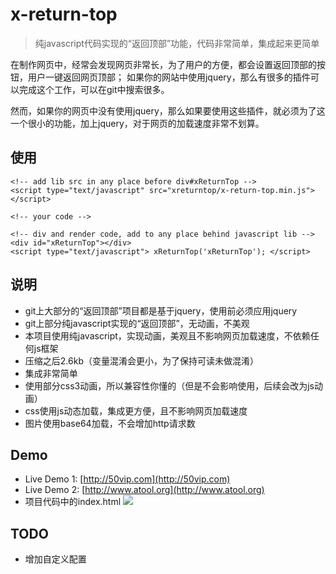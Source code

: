 
x-return-top
===============

> 纯javascript代码实现的“返回顶部”功能，代码非常简单，集成起来更简单

在制作网页中，经常会发现网页非常长，为了用户的方便，都会设置返回顶部的按钮，用户一键返回网页顶部；
如果你的网站中使用jquery，那么有很多的插件可以完成这个工作，可以在git中搜索很多。

然而，如果你的网页中没有使用jquery，那么如果要使用这些插件，就必须为了这一个很小的功能，加上jquery，对于网页的加载速度非常不划算。

## 使用 ##

    <!-- add lib src in any place before div#xReturnTop -->
	<script type="text/javascript" src="xreturntop/x-return-top.min.js"></script>

	<!-- your code -->

	<!-- div and render code, add to any place behind javascript lib -->
	<div id="xReturnTop"></div>
	<script type="text/javascript"> xReturnTop('xReturnTop'); </script>


## 说明 ##

- git上大部分的“返回顶部”项目都是基于jquery，使用前必须应用jquery
- git上部分纯javascript实现的“返回顶部”，无动画，不美观
- 本项目使用纯javascript，实现动画，美观且不影响网页加载速度，不依赖任何js框架
- 压缩之后2.6kb（变量混淆会更小，为了保持可读未做混淆）
- 集成非常简单
- 使用部分css3动画，所以兼容性你懂的（但是不会影响使用，后续会改为js动画）
- css使用js动态加载，集成更方便，且不影响网页加载速度
- 图片使用base64加载，不会增加http请求数

## Demo ##

 - Live Demo 1: [http://50vip.com](http://50vip.com)
 - Live Demo 2: [http://www.atool.org](http://www.atool.org)
 - 项目代码中的index.html
![](https://raw.githubusercontent.com/hustcc/x-return-top.js/master/screenshot/shot.gif)

## TODO ##

- 增加自定义配置


